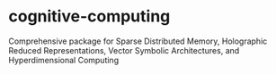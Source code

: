 # cognitive-computing
Comprehensive package for Sparse Distributed Memory, Holographic Reduced Representations, Vector Symbolic Architectures, and Hyperdimensional Computing

